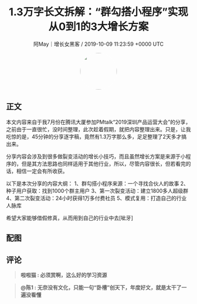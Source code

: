 <h1 align="center">1.3万字长文拆解：“群勾搭小程序”实现从0到1的3大增长方案</h1>
<p align="center">
    <a>阿May｜增长女黑客 / 2019-10-09 11:23:59 &#43;0000 UTC</a>
</p>

<div align="center">
    <img src="https://images.zsxq.com/FgkylLDGY-UeYnmO51-cw1q0VJkl?e=1590940799&amp;token=kIxbL07-8jAj8w1n4s9zv64FuZZNEATmlU_Vm6zD:eS8l8FqxUfhRSr4a_MeTXLP2wr0=" width="100" height="100" style="border:1px solid;border-radius:50%; color:#ffffff"/>
</div>

## 正文

<div>
 

本文内容来自于我7月份在腾讯大厦参加PMtalk“2019深圳产品运营大会”的分享，之前由于一直很忙，没时间整理，此次趁着假期，就把内容整理出来。只是，让我吃惊的是，45分钟的分享逐字稿，竟然有1.3万字那么多，足足整理了2天多才搞出来。

分享内容会涉及到很多做裂变活动的增长小技巧，而且虽然增长方案是来源于小程序的，但是其方法思路也同样适用于其他行业，所以，尽管内容很长，但若看完的话，相信一定会有所收获。

以下是本次分享的内容大纲：
1、群勾搭小程序来源：一个寻找合伙人的故事
2、种子用户获取：找到1000个群主用户
3、第一次裂变活动：建立1800多人超级群
4、第二次裂变活动：24小时获得1万多付费社员
5、模式复用：打造自己的行业人脉库

希望大家能够借假修真，从而用到自己的行业中去[呲牙]
</div>

## 配图
<div class="image" align="center">

</div>

## 评论

<div align="left">
<div>

<blockquote >
<span> <strong>啦啦猫 : 必须赏啊，这么好的学习资源 </strong></span>
</blockquote>

<blockquote >
<span> <strong>@陈1 : 无奈没有文化，只能一句“卧槽”创天下，年度好文，就是太干了一遍没看懂 </strong></span>
</blockquote>

</div>
</div>